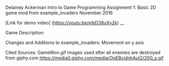 Delainey Ackerman
Intro to Game Programming
Assignment 1: Basic 2D game mod from example_invaders
November 2016

[Link for demo video] (https://youtu.be/ejbD38uXy2k)
__

Game Description:

Changes and Additions to example_invaders:
Movement on y axis

Cited Sources:
GameWon.gif images used after all enemies are destroyed
from giphy.com
https://media0.giphy.com/media/OqEBxidnkAut2/200_s.gif
